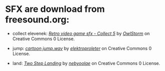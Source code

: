 # SFX are download from freesound.org:
- collect elevenek:
	[*Retro video game sfx - Collect 5*](https://freesound.org/people/OwlStorm/sounds/404750/) by [*OwlStorm*](https://freesound.org/people/OwlStorm/) on Creative Commons 0 License.

- jump: [*cartoon jump.wav*](https://freesound.org/people/elektroproleter/sounds/157569/) by [*elektroproleter*](https://freesound.org/people/elektroproleter/) on Creative Commons 0 License.

- land: [*Two Step Landing*](https://freesound.org/people/nebyoolae/sounds/318066/) by [*nebyoolae*](https://freesound.org/people/nebyoolae/) on Creative Commons 0 License.